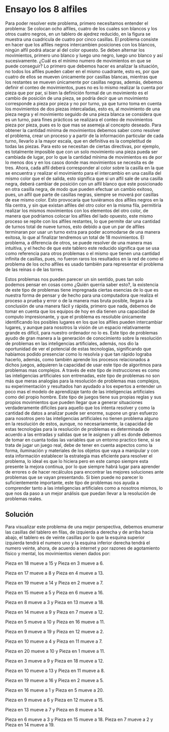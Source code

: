 # Ensayo los 8 alfiles
Para poder resolver este problema, primero necesitamos entender el problema:
Se colocan ocho alfiles, cuatro de los cuales son blancos y los otros cuatro negros, en un tablero de ajedrez reducido, en la figura se muestra una cuadricula de cuatro por cinco casillas. El problema consiste en hacer que los alfiles negros intercambien posiciones con los blancos, ningún alfil podrá atacar al del color opuesto. Se deben alternar los movimientos, primero uno blanco y luego uno negro, luego uno blanco y así sucesivamente. ¿Cuál es el mínimo numero de movimientos en que se puede conseguir?
Lo primero que debemos hacer es analizar la situación, no todos los alfiles pueden caber en el mismo cuadrante, esto es, por que cuatro de ellos se mueven únicamente por casillas blancas, mientras que los restantes se mueven únicamente por casillas negras, además, debemos definir el conteo de movimientos, pues no es lo mismo realizar la cuenta por pieza que por par, si bien la definición formal de un movimiento es el cambio de posición de una pieza, se podría decir que un movimiento corresponde a pieza por pieza y no por turno, ya que turno toma en cuenta los movimientos de dos piezas intercaladas, esto es, al movimiento de una pieza negra y el movimiento seguido de una pieza blanca se considera que es un turno, para fines prácticos se realizara el conteo de movimientos pieza por pieza, pues es lo que mas se asemeja al concepto deseado.
Para obtener la cantidad mínima de movimientos debemos saber como resolver el problema, crear un proceso y a partir de la información particular de cada turno, llevarlo a la mayor escala, que en definitiva es la completitud de todas las piezas. Para esto se necesitan de ciertas directivas, por ejemplo, es totalmente imposible que con un solo movimiento una pieza pueda ser cambiada de lugar, por lo que la cantidad mínima de movimientos es de por lo menos dos y en los casos donde mas movimientos se necesita es de tres. Ahora, cada alfil deberá corresponder al color sobre la casilla en la que se encuentra y realizar el movimiento para el intercambio en una casilla del mismo color que el de salida, esto significa que si un alfil sale de una casilla negra, deberá cambiar de posición con un alfil blanco que este posicionado en otra casilla negra, de modo que pueden efectuar un cambio exitoso, pues, un alfil que parte de casillas negras, siempre se moverá por casillas de ese mismo color. Esto provocaría que tuviéramos dos alfiles negros en la fila centra, y sin que existan alfiles del otro color en la misma fila, permitiría realizar los mismos movimientos con los elementos del otro color, de manera que podríamos colocar los alfiles del lado opuesto, este mismo proceso se repite con los alfiles restantes, lo que permite dar una cantidad de turnos total de nueve turnos, esto debido a que un par de alfiles terminaran por usar un turno extra para poder acomodarse de una manera exitosa, lo que al finalizar tendremos un total de 18 movimientos.
El problema, a diferencia de otros, se puede resolver de una manera mas intuitiva, y el hecho de que este tablero este reducido significa que se usa como referencia para otros problemas o el mismo que tienen una cantidad infinita de casillas, pues, no fueron raros los resultados en la red de como el problema de los ocho alfiles es usado también para representar el problema de las reinas o de las torres.


Estos problemas nos pueden parecer un sin sentido, pues tan solo podemos pensar en cosas como ¿Quién querría saber esto?, la existencia de este tipo de problemas tiene impregnada ciertas esencias de lo que es nuestra forma de pensar y de hecho para una computadora que realiza el proceso a prueba y error o de la manera mas bruta posible, llegara a la conclusión de una manera fácil y rápida, primero que nada, debemos de tomar en cuenta que los equipos de hoy en día tienen una capacidad de computo impresionante, y que el problema es resoluble únicamente identificando los posibles lugares en los que los alfiles pueden intercambiar lugares, y aunque para nosotros la visión de un espacio relativamente grande es difícil, para nuestro ordenador no lo es.
Este tipo de problemas ayudo de gran manera a la generación de conocimiento sobre la resolución de problemas en las inteligencias artificiales, además, nos dio la oportunidad de ver el potencial de estas tecnologías, significando que habíamos podido presenciar como lo resolvía y que tan rápido lograba hacerlo, además, como también aprende los procesos relacionados a dichos juegos, adquieren la capacidad de usar este tipo de algoritmos para problemas mas complejos. 
A través de este tipo de instrucciones es como las inteligencias artificiales son entrenadas, este tipo de problemas no son más que meras analogías para la resolución de problemas mas complejos, su experimentación y resultados han ayudado a los expertos a entender un poco mas el modelo de aprendizaje tanto de las inteligencias artificiales como del propio hombre. Este tipo de juegos tiene sus propias reglas y sus propios movimientos que pueden llegar que a generar situaciones verdaderamente difíciles para aquello que los intenta resolver y como la cantidad de datos a analizar puede ser enorme, supone un gran esfuerzo para nosotros pero las inteligencias artificiales no tienen problema alguno en la resolución de estos, aunque, no necesariamente, la capacidad de estas tecnologías para la resolución de problemas es determinada de acuerdo a las entradas y salidas que se le asignen y allí es donde debemos de tomar en cuanta todas las variables que un entorno practico tiene, si se trata de jugar un juego real, debe de tener en cuenta aspectos como la forma, iluminación y materiales de los objetos que vaya a manipular y con esta información establecer la estrategia mas eficiente para resolver el problema, lo ideal es que lo hiciera pero en este campo siempre esta presente la mejora continua, por lo que siempre habrá lugar para aprender de errores o de hacer recálculos para encontrar las mejores soluciones ante problemas que se vayan presentando.
Si bien puede no parecer lo suficientemente importante, este tipo de problemas nos ayuda a comprender tanto a las inteligencias artificiales como a nosotros mismos, lo que nos da paso a un mejor análisis que puedan llevar a la resolución de problemas reales.







## Solución
Para visualizar este problema de una mejor perspectiva, debemos enumerar las casillas del tablero en filas, de izquierda a derecha y de arriba hacia abajo, el tablero es de veinte casillas por lo que la esquina superior izquierda tendrá el numero uno y la esquina inferior derecha tendrá el numero veinte, ahora, de acuerdo a internet y por razones de agotamiento físico y mental, los movimientos vienen dados por:

Pieza en 18 mueve a 15 y Pieza en 3 mueve a 6.

Pieza en 17 mueve a 8 y Pieza en 4 mueve a 13.

Pieza en 19 mueve a 14 y Pieza en 2 mueve a 7.

Pieza en 15 mueve a 5 y Pieza en 6 mueve a 16.

Pieza en 8 mueve a 3 y Pieza en 13 mueve a 18.

Pieza en 14 mueve a 9 y Pieza en 7 mueve a 12.

Pieza en 5 mueve a 10 y Pieza en 16 mueve a 11.

Pieza en 9 mueve a 19 y Pieza en 12 mueve a 2.

Pieza en 10 mueve a 4 y Pieza en 11 mueve a 7.

Pieza en 20 mueve a 10 y Pieza en 1 mueve a 11.

Pieza en 3 mueve a 9 y Pieza en 18 mueve a 12.

Pieza en 10 mueve a 13 y Pieza en 11 mueve a 8.

Pieza en 19 mueve a 16 y Pieza en 2 mueve a 5.

Pieza en 16 mueve a 1 y Pieza en 5 mueve a 20.

Pieza en 9 mueve a 6 y Pieza en 12 mueve a 15.

Pieza en 13 mueve a 7 y Pieza en 8 mueve a 14.

Pieza en 6 mueve a 3 y Pieza en 15 mueve a 18.
Pieza en 7 mueve a 2 y Pieza en 14 mueve a 19.
